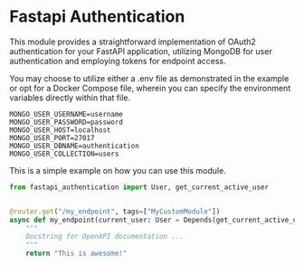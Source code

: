 # Fastapi Authentication
This module provides a straightforward implementation of OAuth2 authentication for your FastAPI application, utilizing MongoDB for user authentication and employing tokens for endpoint access.

You may choose to utilize either a .env file as demonstrated in the example or opt for a Docker Compose file, wherein you can specify the environment variables directly within that file.

```text
MONGO_USER_USERNAME=username
MONGO_USER_PASSWORD=password
MONGO_USER_HOST=localhost
MONGO_USER_PORT=27017
MONGO_USER_DBNAME=authentication
MONGO_USER_COLLECTION=users
```

This is a simple example on how you can use this module.
```python
from fastapi_authentication import User, get_current_active_user


@router.get("/my_endpoint", tags=["MyCustomModule"])
async def my_endpoint(current_user: User = Depends(get_current_active_user)):
    """
    Docstring for OpenAPI documentation ...
    """
    return "This is awesome!"
```